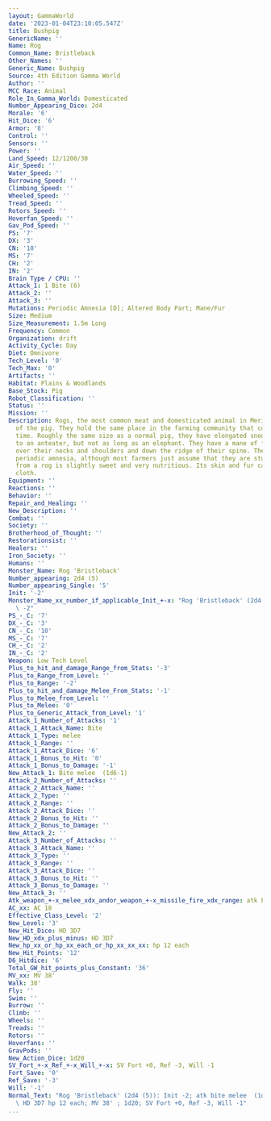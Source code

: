 ```yaml
---
layout: GammaWorld
date: '2023-01-04T23:10:05.547Z'
title: Bushpig
GenericName: ''
Name: Rog
Common_Name: Bristleback
Other_Names: ''
Generic_Name: Bushpig
Source: 4th Edition Gamma World
Author: ''
MCC Race: Animal
Role_In_Gamma_World: Domesticated
Number_Appearing_Dice: 2d4
Morale: '6'
Hit_Dice: '6'
Armor: '8'
Control: ''
Sensors: ''
Power: ''
Land_Speed: 12/1200/30
Air_Speed: ''
Water_Speed: ''
Burrowing_Speed: ''
Climbing_Speed: ''
Wheeled_Speed: ''
Tread_Speed: ''
Rotors_Speed: ''
Hoverfan_Speed: ''
Gav_Pod_Speed: ''
PS: '7'
DX: '3'
CN: '10'
MS: '7'
CH: '2'
IN: '2'
Brain Type / CPU: ''
Attack_1: 1 Bite (6)
Attack_2: ''
Attack_3: ''
Mutations: Periodic Amnesia [D]; Altered Body Part; Mane/Fur
Size: Medium
Size_Measurement: 1.5m Long
Frequency: Common
Organization: drift
Activity_Cycle: Day
Diet: Omnivore
Tech_Level: '0'
Tech_Max: '0'
Artifacts: ''
Habitat: Plains & Woodlands
Base_Stock: Pig
Robot_Classification: ''
Status: ''
Mission: ''
Description: Rogs, the most common meat and domesticated animal in Meriga, are descendants
  of the pig. They hold the same place in the farming community that cows do in our
  time. Roughly the same size as a normal pig, they have elongated snouts, similar
  to an anteater, but not as long as an elephant. They have a mane of fur that grows
  over their necks and shoulders and down the ridge of their spine. They suffer from
  periodic amnesia, although most farmers just assume that they are stupid. The milk
  from a rog is slightly sweet and very nutritious. Its skin and fur can be made into
  cloth.
Equipment: ''
Reactions: ''
Behavior: ''
Repair_and_Healing: ''
New_Description: ''
Combat: ''
Society: ''
Brotherhood_of_Thought: ''
Restorationsist: ''
Healers: ''
Iron_Society: ''
Humans: ''
Monster_Name: Rog 'Bristleback'
Number_appearing: 2d4 (5)
Number_appearing_Single: '5'
Init: '-2'
Monster_Name_xx_number_if_applicable_Init_+-x: "Rog 'Bristleback' (2d4 (5)): Init\
  \ -2"
PS_-_C: '7'
DX_-_C: '3'
CN_-_C: '10'
MS_-_C: '7'
CH_-_C: '2'
IN_-_C: '2'
Weapon: Low Tech Level
Plus_to_hit_and_damage_Range_from_Stats: '-3'
Plus_to_Range_from_Level: ''
Plus_to_Range: '-2'
Plus_to_hit_and_damage_Melee_From_Stats: '-1'
Plus_to_Melee_from_Level: ''
Plus_to_Melee: '0'
Plus_to_Generic_Attack_from_Level: '1'
Attack_1_Number_of_Attacks: '1'
Attack_1_Attack_Name: Bite
Attack_1_Type: melee
Attack_1_Range: ''
Attack_1_Attack_Dice: '6'
Attack_1_Bonus_to_Hit: '0'
Attack_1_Bonus_to_Damage: '-1'
New_Attack_1: Bite melee  (1d6-1)
Attack_2_Number_of_Attacks: ''
Attack_2_Attack_Name: ''
Attack_2_Type: ''
Attack_2_Range: ''
Attack_2_Attack_Dice: ''
Attack_2_Bonus_to_Hit: ''
Attack_2_Bonus_to_Damage: ''
New_Attack_2: ''
Attack_3_Number_of_Attacks: ''
Attack_3_Attack_Name: ''
Attack_3_Type: ''
Attack_3_Range: ''
Attack_3_Attack_Dice: ''
Attack_3_Bonus_to_Hit: ''
Attack_3_Bonus_to_Damage: ''
New_Attack_3: ''
Atk_weapon_+-x_melee_xdx_andor_weapon_+-x_missile_fire_xdx_range: atk bite melee  (1d6-1)
AC_xx: AC 18
Effective_Class_Level: '2'
New_Level: '3'
New_Hit_Dice: HD 3D7
New_HD_xdx_plus_minus: HD 3D7
New_hp_xx_or_hp_xx_each_or_hp_xx_xx_xx: hp 12 each
New_Hit_Points: '12'
D6_Hitdice: '6'
Total_GW_hit_points_plus_Constant: '36'
MV_xx: MV 38'
Walk: 38'
Fly: ''
Swim: ''
Burrow: ''
Climb: ''
Wheels: ''
Treads: ''
Rotors: ''
Hoverfans: ''
GravPods: ''
New_Action_Dice: 1d20
SV_Fort_+-x_Ref_+-x_Will_+-x: SV Fort +0, Ref -3, Will -1
Fort_Save: '0'
Ref_Save: '-3'
Will: '-1'
Normal_Text: "Rog 'Bristleback' (2d4 (5)): Init -2; atk bite melee  (1d6-1); AC 18;\
  \ HD 3D7 hp 12 each; MV 38' ; 1d20; SV Fort +0, Ref -3, Will -1"
...
```

